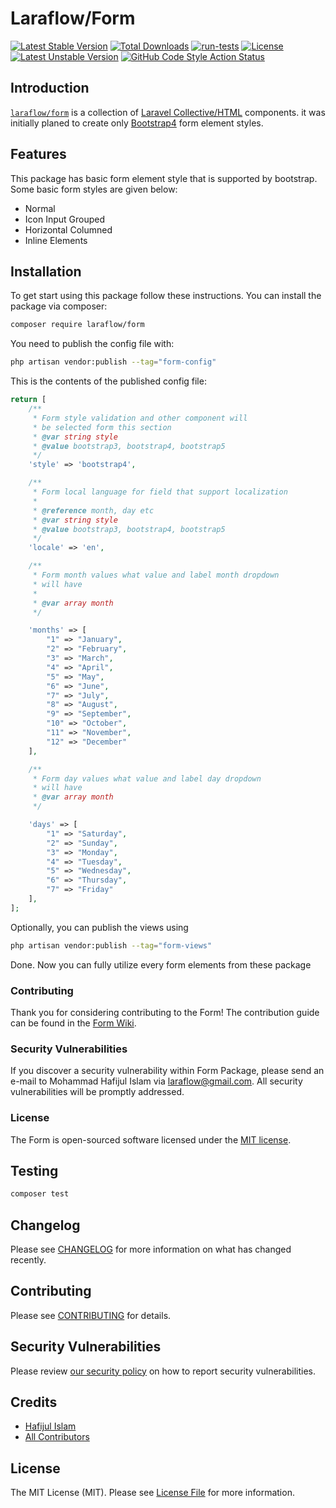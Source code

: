 # Laraflow/Form
[![Latest Stable Version](https://poser.pugx.org/laraflow/form/v)](//packagist.org/packages/laraflow/form)
[![Total Downloads](https://poser.pugx.org/laraflow/form/downloads)](//packagist.org/packages/laraflow/form)
[![run-tests](https://github.com/laraflow/form/workflows/run-tests/badge.svg)](//github.com/laraflow/form/actions/workflows/run-tests.yml)
[![License](https://poser.pugx.org/laraflow/form/license)](//packagist.org/packages/laraflow/form)
[![Latest Unstable Version](https://poser.pugx.org/laraflow/form/v/unstable)](//packagist.org/packages/laraflow/form)
[![GitHub Code Style Action Status](https://img.shields.io/github/workflow/status/laraflow/form/Fix%20PHP%20code%20style%20issues?label=code%20style)](https://github.com/laraflow/form/actions?query=workflow%3A"Check+%26+fix+styling"+branch%3Amain)


## Introduction
[``laraflow/form``](https://packagist.org/packages/laraflow/form) is a collection of [Laravel Collective/HTML](https://packagist.org/packages/laravelcollective/html) components.
it was initially planed to create only [Bootstrap4](https://getbootstrap.com/) form element styles.

## Features
This package has basic form element style that is supported by bootstrap.
Some basic form styles are given below:
* Normal
* Icon Input Grouped
* Horizontal Columned
* Inline Elements

## Installation
To get start using this package follow these instructions.
You can install the package via composer:

```bash
composer require laraflow/form
```

You need to publish the config file with:

```bash
php artisan vendor:publish --tag="form-config"
```

This is the contents of the published config file:

```php
return [
    /**
     * Form style validation and other component will
     * be selected form this section
     * @var string style
     * @value bootstrap3, bootstrap4, bootstrap5
     */
    'style' => 'bootstrap4',

    /**
     * Form local language for field that support localization
     *
     * @reference month, day etc
     * @var string style
     * @value bootstrap3, bootstrap4, bootstrap5
     */
    'locale' => 'en',

    /**
     * Form month values what value and label month dropdown
     * will have
     *
     * @var array month
     */

    'months' => [
        "1" => "January",
        "2" => "February",
        "3" => "March",
        "4" => "April",
        "5" => "May",
        "6" => "June",
        "7" => "July",
        "8" => "August",
        "9" => "September",
        "10" => "October",
        "11" => "November",
        "12" => "December"
    ],

    /**
     * Form day values what value and label day dropdown
     * will have
     * @var array month
     */

    'days' => [
        "1" => "Saturday",
        "2" => "Sunday",
        "3" => "Monday",
        "4" => "Tuesday",
        "5" => "Wednesday",
        "6" => "Thursday",
        "7" => "Friday"
    ],
];
```

Optionally, you can publish the views using

```bash
php artisan vendor:publish --tag="form-views"
```

Done. Now you can fully utilize every form elements from these package

### Contributing

Thank you for considering contributing to the Form!
The contribution guide can be found in the [Form Wiki](https://github.com/laraflow/form/wiki/).

### Security Vulnerabilities

If you discover a security vulnerability within Form Package,
please send an e-mail to Mohammad Hafijul Islam via [laraflow@gmail.com](mailto:laraflow@gmail.com).
All security vulnerabilities will be promptly addressed.

### License

The Form is open-sourced software licensed under the [MIT license](https://opensource.org/licenses/MIT).


## Testing

```bash
composer test
```

## Changelog

Please see [CHANGELOG](CHANGELOG.md) for more information on what has changed recently.

## Contributing

Please see [CONTRIBUTING](https://github.com/laraflow/.github/blob/main/CONTRIBUTING.md) for details.

## Security Vulnerabilities

Please review [our security policy](../../security/policy) on how to report security vulnerabilities.

## Credits

- [Hafijul Islam](https://github.com/laraflow)
- [All Contributors](../../contributors)

## License

The MIT License (MIT). Please see [License File](LICENSE.md) for more information.
